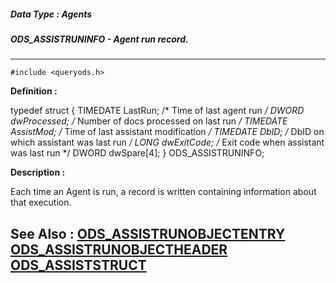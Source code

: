 ##### Data Type : Agents
##### ODS_ASSISTRUNINFO - Agent run record.
---
```
#include <queryods.h>
```

**Definition :**

typedef struct {
   TIMEDATE LastRun;     /* Time of last agent run */
   DWORD    dwProcessed; /* Number of docs processed on last run */
   TIMEDATE AssistMod;   /* Time of last assistant modification */
   TIMEDATE DbID;        /* DbID on which assistant was last run */
   LONG     dwExitCode;  /* Exit code when assistant was last run */
   DWORD    dwSpare[4];
} ODS_ASSISTRUNINFO;

**Description :**

Each time an Agent is run, a record is written containing information about that execution.


**See Also :**
[ODS_ASSISTRUNOBJECTENTRY](/domino-c-api-docs/reference/Data/ODS_ASSISTRUNOBJECTENTRY)
[ODS_ASSISTRUNOBJECTHEADER](/domino-c-api-docs/reference/Data/ODS_ASSISTRUNOBJECTHEADER)
[ODS_ASSISTSTRUCT](/domino-c-api-docs/reference/Data/ODS_ASSISTSTRUCT)
---
